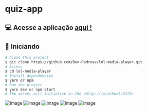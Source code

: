 # quiz-app

## 💻 Acesse a aplicação <a href="https://quiz-project-app.netlify.app">aqui !</a>


## 🏁 Iniciando

```bash
# Clone this project
$ git clone https://github.com/Dev-Pedrosv/lol-media-player.git
# Access
$ cd lol-media-player
# Install dependencies
$ yarn or npm 
# Run the project
$ yarn dev or npm start 
# The server will initialize in the <http://localhost:5173>
```
![image](https://user-images.githubusercontent.com/82785683/188487094-6234fc7c-4764-49c9-9be2-93fb0b7ef30e.png)
![image](https://user-images.githubusercontent.com/82785683/188487117-264bb901-dc3b-4edf-8fc0-d820c3ab3618.png)
![image](https://user-images.githubusercontent.com/82785683/188487124-898e08b1-ddb7-442d-b030-e4304fa3d1a3.png)
![image](https://user-images.githubusercontent.com/82785683/188487139-fa03b885-0e01-45fb-96d2-1f33c77c575a.png)
![image](https://user-images.githubusercontent.com/82785683/188487196-f0c7e341-c572-4f31-9009-f913677dead7.png)

